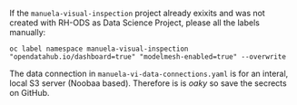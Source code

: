 

If the `manuela-visual-inspection` project already exixits and was not created with RH-ODS as Data Science Project, please all the labels manually:

```
oc label namespace manuela-visual-inspection "opendatahub.io/dashboard=true" "modelmesh-enabled=true" --overwrite
```

The data connection in `manuela-vi-data-connections.yaml` is for an interal, local S3 server (Noobaa based). Therefore is is *oaky* so save the secrects on GitHub.


